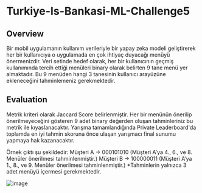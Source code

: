 # Turkiye-Is-Bankasi-ML-Challenge5

## Overview
Bir mobil uygulamanın kullanım verileriyle bir yapay zeka modeli geliştirerek her bir kullanıcıya o uygulamada en çok ihtiyaç duyacağı menüyü önermenizdir. Veri setinde hedef olarak, her bir kullanıcının geçmiş kullanımında tercih ettiği menüleri binary olarak belirten 9 tane menü yer almaktadır. Bu 9 menüden hangi 3 tanesinin kullanıcı arayüzüne ekleneceğini tahminlemeniz gerekmektedir.

## Evaluation
Metrik kriteri olarak Jaccard Score belirlenmiştir. Her bir menünün önerilip önerilmeyeceğini gösteren 9 adet binary değerden oluşan tahminleriniz bu metrik ile kıyaslanacaktır. Yarışma tamamlandığında Private Leaderboard'da toplamda en iyi tahmin skoruna önce ulaşan yarışmacı final sunumu yapmaya hak kazanacaktır.

Örnek çıktı şu şekildedir:
Müşteri A -> 000101010 (Müşteri A’ya 4., 6., ve 8. Menüler önerilmesi tahminlenmiştir.)
Müşteri B -> 100000011 (Müşteri A’ya 1., 8., ve 9. Menüler önerilmesi tahminlenmiştir.)
*Tahminlerin yalnızca 3 adet menüyü içermesi gerekmektedir.

![image](https://www.googleapis.com/download/storage/v1/b/kaggle-user-content/o/inbox%2F4892477%2Faa0b1ca8db259ef7cf9967544de9185a%2FScreenshot%202023-09-25%20at%2018.26.16.png?generation=1695655590746328&alt=media)
